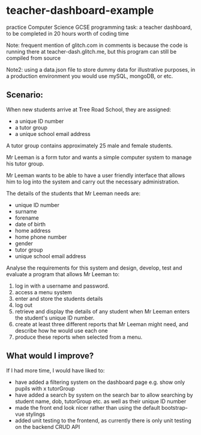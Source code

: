 # teacher-dashboard-example
practice Computer Science GCSE programming task: a teacher dashboard, to be completed in 20 hours worth of coding time

Note: frequent mention of glitch.com in comments is because the code is running there at teacher-dash.glitch.me, but this program can still be compiled from source

Note2: using a data.json file to store dummy data for illustrative purposes, in a production environment you would use mySQL, mongoDB, or etc.

## Scenario:

When new students arrive at Tree Road School, they are assigned:

* a unique ID number
* a tutor group
* a unique school email address

A tutor group contains approximately 25 male and female students.

Mr Leeman is a form tutor and wants a simple computer system to manage his tutor group.

Mr Leeman wants to be able to have a user friendly interface that allows him to log into the system and carry out the necessary administration.

The details of the students that Mr Leeman needs are:

* unique ID number
* surname
* forename
* date of birth
* home address
* home phone number
* gender
* tutor group
* unique school email address

Analyse the requirements for this system and design, develop, test and evaluate a program that allows Mr Leeman to:

1. log in with a username and password.
2. access a menu system
3. enter and store the students details
4. log out
5. retrieve and display the details of any student when Mr Leeman enters the student's unique ID number.
6. create at least three different reports that Mr Leeman might need, and describe how he would use each one
7. produce these reports when selected from a menu.

## What would I improve?

If I had more time, I would have liked to:

* have added a filtering system on the dashboard page e.g. show only pupils with x tutorGroup
* have added a search by system on the search bar to allow searching by student name, dob, tutorGroup etc. as well as their unique ID number
* made the front end look nicer rather than using the default bootstrap-vue stylings
* added unit testing to the frontend, as currently there is only unit testing on the backend CRUD API